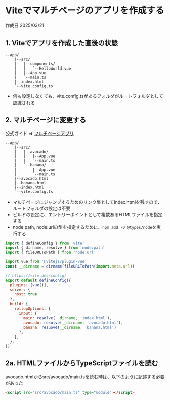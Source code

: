 # Viteでマルチページのアプリを作成する

作成日 2025/03/21

## 1. Viteでアプリを作成した直後の状態

```text
--app/
    |--src/
    |   |--components/
    |   |   `--HelloWorld.vue
    |   |--App.vue
    |   `--main.ts
    |--index.html
    `--vite.config.ts
```

- 何も設定しなくても、vite.config.tsがあるフォルダがルートフォルダとして認識される

## 2. マルチページに変更する

公式ガイド => [マルチページアプリ](https://ja.vite.dev/guide/build.html#multi-page-app)

```text
--app/
    |--src/
    |   |--avocado/
    |   |   |--App.vue
    |   |   `--main.ts
    |   `--banana/
    |       |--App.vue
    |       `--main.ts
    |--avocado.html
    |--banana.html
    |--index.html
    `--vite.config.ts
```

- マルチページにジャンプするためのリンク集としてindex.htmlを残すので、ルートフォルダの設定は不要
- ビルドの設定に、エントリーポイントとして複数あるHTMLファイルを指定する
- node:path, node:urlの型を指定するために、`npm add -D @types/node`を実行する

```javascript
import { defineConfig } from 'vite'
import { dirname, resolve } from 'node:path'
import { fileURLToPath } from 'node:url'

import vue from '@vitejs/plugin-vue'
const __dirname = dirname(fileURLToPath(import.meta.url))

// https://vite.dev/config/
export default defineConfig({
  plugins: [vue()],
  server: {
    host: true
  },
  build: {
    rollupOptions: {
      input: {
        main: resolve(__dirname, 'index.html'),
        avocado: resolve(__dirname, 'avocado.html'),
        banana: resuove(__dirname, 'banana.html')
      },
    },
  },
})
```

## 2a. HTMLファイルからTypeScriptファイルを読む

avocado.htmlからsrc/avocado/main.tsを読む時は、以下のように記述する必要があった

```html
<script src="src/avocado/main.ts" type="module"></script>
```
